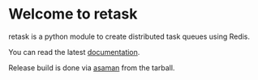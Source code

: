 Welcome to retask
=================
retask is a python module to create distributed task
queues using Redis.

You can read the latest [documentation](https://retask.readthedocs.io).

Release build is done via [asaman](https://pypi.org/project/asaman/) from the tarball.


